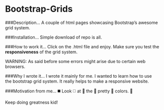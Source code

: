 # Bootstrap-Grids

###Description...
A couple of html pages showcasing Bootstrap’s awesome grid system. 

###Installation...
Simple download of repo is all.


###How to work it...
Click on the .html file and enjoy. Make sure you test the **responsiveness** of the grid system.

WARNING: As said before some errors might arise due to certain web browsers.


###Why I wrote it...
I wrote it mainly for me. I wanted to learn how to use the bootstrap grid system. It really helps to make a responsive website.


###Motivation from me...
:black_medium_square: Look :white_medium_square: at :black_square_button: the :large_orange_diamond: pretty :white_square_button: colors. :large_blue_diamond:

Keep doing greatness kid!
